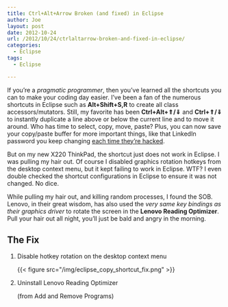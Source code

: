 ```yaml
---
title: Ctrl+Alt+Arrow Broken (and fixed) in Eclipse
author: Joe
layout: post
date: 2012-10-24
url: /2012/10/24/ctrlaltarrow-broken-and-fixed-in-eclipse/
categories:
  - Eclipse
tags:
  - Eclipse

---
```

If you&#8217;re a _pragmatic programmer_, then you&#8217;ve learned all the shortcuts you can to make your coding day easier. I&#8217;ve been a fan of the numerous shortcuts in Eclipse such as **Alt+Shift+S,R** to create all class accessors/mutators. Still, my favorite has been **Ctrl+Alt+⇑/⇓** and **Ctrl+⇑/⇓** to instantly duplicate a line above or below the current line and to move it around. Who has time to select, copy, move, paste? Plus, you can now save your copy/paste buffer for more important things, like that LinkedIn password you keep changing [each time they&#8217;re hacked](http://www.pcworld.com/article/257045/6_5m_linkedin_passwords_posted_online_after_apparent_hack.html).

But on my new X220 ThinkPad, the shortcut just does not work in Eclipse. I was pulling my hair out. Of course I disabled graphics rotation hotkeys from the desktop context menu, but it kept failing to work in Eclipse. WTF? I even double checked the shortcut configurations in Eclipse to ensure it was not changed. No dice.

While pulling my hair out, and killing random processes, I found the SOB. Lenovo, in their great wisdom, has also used the _very same key bindings as their graphics driver_ to rotate the screen in the **Lenovo Reading Optimizer**. Pull your hair out all night, you&#8217;ll just be bald and angry in the morning.

## The Fix

1. Disable hotkey rotation on the desktop context menu

    {{< figure src="/img/eclipse_copy_shortcut_fix.png" >}}

2. Uninstall Lenovo Reading Optimizer
    
    (from Add and Remove Programs) </li> </ol>